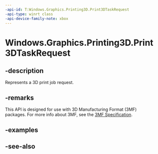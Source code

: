 ```yaml
---
-api-id: T:Windows.Graphics.Printing3D.Print3DTaskRequest
-api-type: winrt class
-api-device-family-note: xbox
---
```


<!-- Class syntax.
public class Print3DTaskRequest : Windows.Graphics.Printing3D.IPrint3DTaskRequest
-->

# Windows.Graphics.Printing3D.Print3DTaskRequest

## -description
Represents a 3D print job request.

## -remarks
This API is designed for use with 3D Manufacturing Format (3MF) packages. For more info about 3MF, see the [3MF Specification](http://3mf.io/what-is-3mf/3mf-specification/).

## -examples

## -see-also
